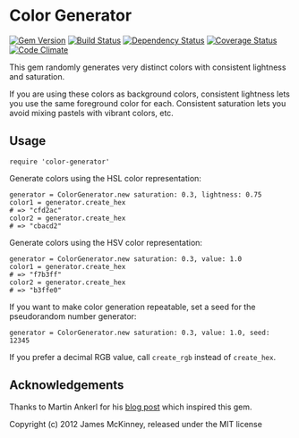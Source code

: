 # Color Generator

[![Gem Version](https://badge.fury.io/rb/color-generator.svg)](http://badge.fury.io/rb/color-generator)
[![Build Status](https://secure.travis-ci.org/jpmckinney/color-generator.png)](http://travis-ci.org/jpmckinney/color-generator)
[![Dependency Status](https://gemnasium.com/jpmckinney/color-generator.png)](https://gemnasium.com/jpmckinney/color-generator)
[![Coverage Status](https://coveralls.io/repos/jpmckinney/color-generator/badge.png)](https://coveralls.io/r/jpmckinney/color-generator)
[![Code Climate](https://codeclimate.com/github/jpmckinney/color-generator.png)](https://codeclimate.com/github/jpmckinney/color-generator)

This gem randomly generates very distinct colors with consistent lightness and saturation.

If you are using these colors as background colors, consistent lightness lets you use the same foreground color for each. Consistent saturation lets you avoid mixing pastels with vibrant colors, etc.

## Usage

    require 'color-generator'

Generate colors using the HSL color representation:

    generator = ColorGenerator.new saturation: 0.3, lightness: 0.75
    color1 = generator.create_hex
    # => "cfd2ac"
    color2 = generator.create_hex
    # => "cbacd2"

Generate colors using the HSV color representation:

    generator = ColorGenerator.new saturation: 0.3, value: 1.0
    color1 = generator.create_hex
    # => "f7b3ff"
    color2 = generator.create_hex
    # => "b3ffe0"

If you want to make color generation repeatable, set a seed for the pseudorandom number generator:

    generator = ColorGenerator.new saturation: 0.3, value: 1.0, seed: 12345

If you prefer a decimal RGB value, call `create_rgb` instead of `create_hex`.

## Acknowledgements

Thanks to Martin Ankerl for his [blog post](http://martin.ankerl.com/2009/12/09/how-to-create-random-colors-programmatically/) which inspired this gem.

Copyright (c) 2012 James McKinney, released under the MIT license
